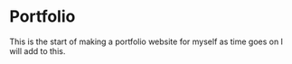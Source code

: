 # Portfolio

This is the start of making a portfolio website for myself as time goes on I will add to this.
